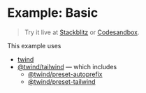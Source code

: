 # Example: Basic

> Try it live at [Stackblitz](https://stackblitz.com/fork/github/tw-in-js/twind/tree/next/examples/basic) or [Codesandbox](https://githubbox.com/tw-in-js/twind/tree/next/examples/basic).

This example uses

- [twind](https://github.com/tw-in-js/twind/tree/next/packages/twind)
- [@twind/tailwind](https://github.com/tw-in-js/twind/tree/next/packages/tailwind) — which includes
  - [@twind/preset-autoprefix](https://github.com/tw-in-js/twind/tree/next/packages/preset-autoprefix)
  - [@twind/preset-tailwind](https://github.com/tw-in-js/twind/tree/next/packages/preset-tailwind)
